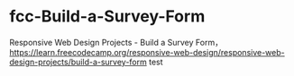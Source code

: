 # fcc-Build-a-Survey-Form
Responsive Web Design Projects - Build a Survey Form，https://learn.freecodecamp.org/responsive-web-design/responsive-web-design-projects/build-a-survey-form
test
